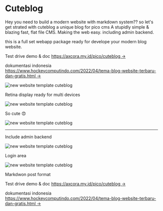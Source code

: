 # Cuteblog

Hey you need to build a modern website with markdown system?? so let's get strated with cuteblog a unique blog for pico cms A stupidly simple & blazing fast, flat file CMS.
Making the web easy. including admin backend.

this is a full set webapp package ready for develope your modern blog website.

Test drive demo & doc [https://axcora.my.id/pico/cuteblog →](https://axcora.my.id/pico/cuteblog/)

dokumentasi indonesia [https://www.hockeycomputindo.com/2022/04/tema-blog-website-terbaru-dan-gratis.html →](https://www.hockeycomputindo.com/2022/04/tema-blog-website-terbaru-dan-gratis.html)

![new website template cuteblog](https://blogger.googleusercontent.com/img/b/R29vZ2xl/AVvXsEjN8yLkIPxTbl2vV8C2j3IFu9CFiTwRmSXE1ahdiEs06yXTeJyRSX8NBfmSpkRIDmNAFCeYG-LlOBwgBQrwxb7XRQwQ1xy75pTw0oJ90ikAXqNouNrrqHFP0kQGwiQxuIZ8aRTh27diMojUkJh5HVQB_PgOTkkTm-7k2vjRJrwfkG-MXlN3kZO6pZ8VXw/s1440/cuteblog2.png)

Retina display ready for multi devices

![new website template cuteblog](https://blogger.googleusercontent.com/img/b/R29vZ2xl/AVvXsEjzd07HEnidNa5j6BU0MlfvMtbcADQnRrGBanlEcSWuB8sltgy7JAId6u1TLSvXLErmn-wG55QwWiNcbwx9LQU1V-I1aFgJjm2C0n-K1Ln19y5iN7vzK_LQfqATOrgckXZwLj7J5Etp9Q9A03rPpLH_qjy3ysdsN0iCbuFA2_rPz24Z0c95y6NjjOZwLA/s1440/cuteblog1.png)

So cute 😍

![new website template cuteblog](https://blogger.googleusercontent.com/img/b/R29vZ2xl/AVvXsEiWTKQXcvhBWTQJlrjVOeFnuc2IfvduhYAdq-_UlnP2Q4sU1BXFOwCN2UqBluMZe5QSgyL6VzsiI2-eiiF0Bc9eDsYBlL727y5myprr53AbQfjLBEOaBdmV2tqvev4i2GVBvjFVhJRVwYlvqEzygM5KWSzGU5gV1RY5hUFI5AVCjOJzRcnSa0dtjgVQHg/s1440/cuteblog3.png)

-------

Include admin backend 

![new website template cuteblog](https://blogger.googleusercontent.com/img/b/R29vZ2xl/AVvXsEiu8Jjj7gEUMZY-OGP5ZbLqbyDQLIofywFltulki8GetFz6efC1hQiJ_MzsNB6HwplmCIsonPBpuSimQF0ED_F0QGFYhXaKPvCqe8lsMWNAYVmM2526UforcmuJuuU_Q7qPEs8K51HFDND5C2gtEHGofbEFwz_Lydb0HBUy2nq6TYwSU3bqYQy-YxMNxA/s1366/free%20website%20template%20tema%20gratis%20download%20cuteblog%20(2).png)

Login area

![new website template cuteblog](https://blogger.googleusercontent.com/img/b/R29vZ2xl/AVvXsEjeIbmXY2_fqhWpkBCGjdDf0uubIDeQn7f39SwyMYcjiK_qJPCgiN1aVc84gBmDmXlmV4laI4C2GxUDYAeyqI7lV92ZvdmDvBYIlGklvZQWPvkxgyHMofx9YxM196D5gzsq_BsiP4ytx6US7fNbuzrxjDtrje0Au90Z8OgT7HdSNnUD3dgZa7zmY-P_9g/s1366/free%20website%20template%20tema%20gratis%20download%20cuteblog%20(1).png)

Markdwon post format

Test drive demo & doc [https://axcora.my.id/pico/cuteblog →](https://axcora.my.id/pico/cuteblog/)

dokumentasi indonesia [https://www.hockeycomputindo.com/2022/04/tema-blog-website-terbaru-dan-gratis.html →](https://www.hockeycomputindo.com/2022/04/tema-blog-website-terbaru-dan-gratis.html)
